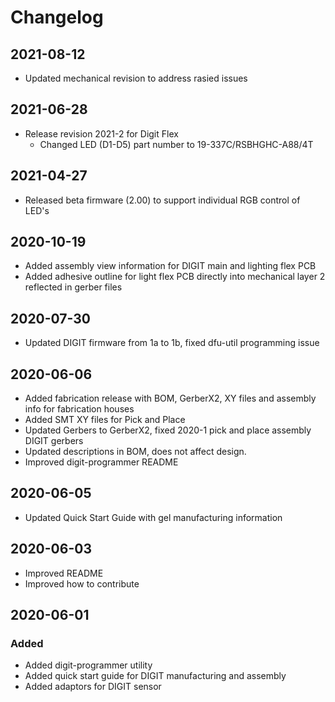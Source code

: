 # Changelog

## 2021-08-12

- Updated mechanical revision to address rasied issues

## 2021-06-28

- Release revision 2021-2 for Digit Flex
    - Changed LED (D1-D5) part number to 19-337C/RSBHGHC-A88/4T

## 2021-04-27

- Released beta firmware (2.00) to support individual RGB control of LED's

## 2020-10-19

- Added assembly view information for DIGIT main and lighting flex PCB
- Added adhesive outline for light flex PCB directly into mechanical layer 2 reflected in gerber files

## 2020-07-30

- Updated DIGIT firmware from 1a to 1b, fixed dfu-util programming issue

## 2020-06-06

- Added fabrication release with BOM, GerberX2, XY files and assembly info for fabrication houses
- Added SMT XY files for Pick and Place
- Updated Gerbers to GerberX2, fixed 2020-1 pick and place assembly DIGIT gerbers
- Updated descriptions in BOM, does not affect design.
- Improved digit-programmer README

## 2020-06-05

- Updated Quick Start Guide with gel manufacturing information

## 2020-06-03

- Improved README
- Improved how to contribute

## 2020-06-01

### Added

- Added digit-programmer utility
- Added quick start guide for DIGIT manufacturing and assembly
- Added adaptors for DIGIT sensor
